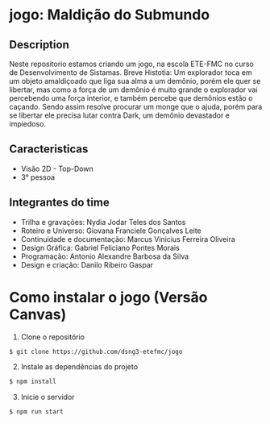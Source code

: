 # jogo: Maldição do Submundo

## Description
Neste repositorio estamos criando um jogo, na escola ETE-FMC no curso de Desenvolvimento de Sistamas.
Breve Histotia: Um explorador toca em um objeto amaldiçoado que liga sua alma a um demônio, porém ele quer se libertar, mas como a força de um demônio é muito grande o explorador vai percebendo uma força interior, e também percebe que demônios estão o caçando. Sendo assim resolve procurar um monge que o ajuda, porém para se libertar ele precisa lutar contra Dark, um demônio devastador e impiedoso.

## Caracteristicas

* Visão 2D - Top-Down
* 3° pessoa

## Integrantes do time

* Trilha e gravações: Nydia Jodar Teles dos Santos
* Roteiro e Universo: Giovana Franciele Gonçalves Leite 
* Continuidade e documentação: Marcus Vinicius Ferreira Oliveira
* Design Gráfica: Gabriel Feliciano Pontes Morais
* Programação: Antonio Alexandre Barbosa da Silva
* Design e criação: Danilo Ribeiro Gaspar

# Como instalar o jogo (Versão Canvas)

1. Clone o repositório
```bash
$ git clone https://github.com/dsng3-etefmc/jogo
```
2. Instale as dependências do projeto
```bash
$ npm install
```
3. Inicie o servidor
```
$ npm run start
```
